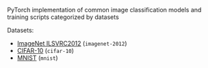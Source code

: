 PyTorch implementation of common image classification models and training scripts categorized by datasets

Datasets:

- [ImageNet ILSVRC2012](http://www.image-net.org/challenges/LSVRC/2012/) (`imagenet-2012`)
- [CIFAR-10](https://www.cs.toronto.edu/~kriz/cifar.html) (`cifar-10`)
- [MNIST](http://yann.lecun.com/exdb/mnist/) (`mnist`)